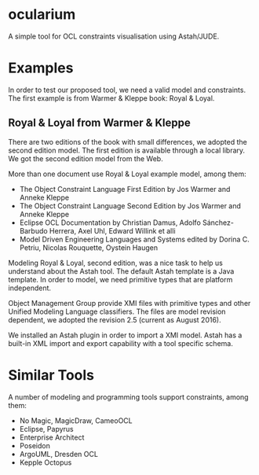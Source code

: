 # ocularium
A simple tool for OCL constraints visualisation using Astah/JUDE.

# Examples

In order to test our proposed tool, we need a valid model and constraints. 
The first example is from Warmer & Kleppe book: Royal & Loyal.

## Royal & Loyal from Warmer & Kleppe

There are two editions of the book with small differences, we adopted the second edition model.
The first edition is available through a local library. We got the second edition model from the Web.

More than one document use Royal & Loyal example model, among them:
- The Object Constraint Language First Edition by Jos Warmer and Anneke Kleppe
- The Object Constraint Language Second Edition by Jos Warmer and Anneke Kleppe
- Eclipse OCL Documentation by Christian Damus, Adolfo Sánchez-Barbudo Herrera, Axel Uhl, Edward Willink et alli
- Model Driven Engineering Languages and Systems edited by Dorina C. Petriu, Nicolas Rouquette, Oystein Haugen

Modeling Royal & Loyal, second edition, was a nice task to help us understand about the Astah tool.
The default Astah template is a Java template. In order to model, we need primitive types that are platform independent.

Object Management Group provide XMI files with primitive types and other Unified Modeling Language classifiers.
The files are model revision dependent, we adopted the revision 2.5 (current as August 2016).

We installed an Astah plugin in order to import a XMI model. Astah has a built-in XML import and export capability with a tool specific schema.

# Similar Tools

A number of modeling and programming tools support constraints, among them:
- No Magic, MagicDraw, CameoOCL
- Eclipse, Papyrus
- Enterprise Architect
- Poseidon
- ArgoUML, Dresden OCL
- Kepple Octopus
